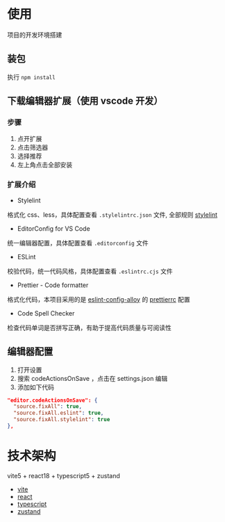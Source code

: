 # 使用

项目的开发环境搭建

## 装包

执行 `npm install`

## 下载编辑器扩展（使用 vscode 开发）

### 步骤

1. 点开扩展
2. 点击筛选器
3. 选择推荐
4. 左上角点击全部安装

### 扩展介绍

- Stylelint

格式化 css、less，具体配置查看 `.stylelintrc.json` 文件, 全部规则 [stylelint](https://stylelint.io/user-guide/rules)

- EditorConfig for VS Code

统一编辑器配置，具体配置查看 `.editorconfig` 文件

- ESLint

校验代码，统一代码风格，具体配置查看 `.eslintrc.cjs` 文件

- Prettier - Code formatter

格式化代码，本项目采用的是 [eslint-config-alloy](https://github.com/AlloyTeam/eslint-config-alloy) 的 [prettierrc](https://github.com/AlloyTeam/eslint-config-alloy/blob/master/.prettierrc.js) 配置

- Code Spell Checker

检查代码单词是否拼写正确，有助于提高代码质量与可阅读性

## 编辑器配置

1. 打开设置
2. 搜索 codeActionsOnSave ，点击在 settings.json 编辑
3. 添加如下代码

```JSON
"editor.codeActionsOnSave": {
  "source.fixAll": true,
  "source.fixAll.eslint": true,
  "source.fixAll.stylelint": true
},
```

# 技术架构

vite5 + react18 + typescript5 + zustand

- [vite](https://cn.vitejs.dev/)
- [react](https://react.docschina.org/reference/react/hooks)
- [typescript](https://wangdoc.com/typescript/intro)
- [zustand](https://awesomedevin.github.io/zustand-vue/docs/introduce/what-is-zustand)

